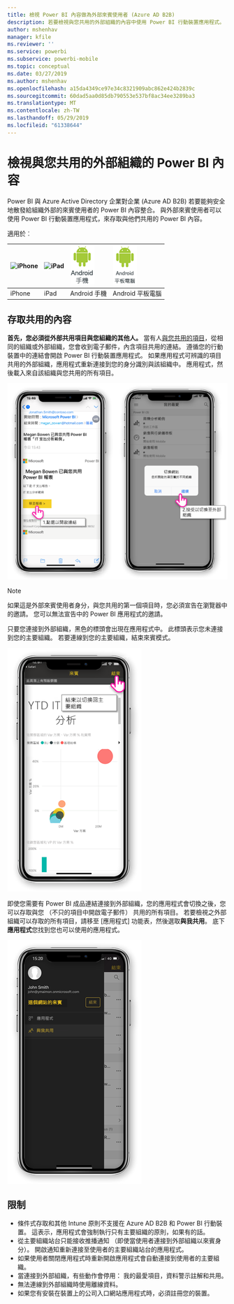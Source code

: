 ```yaml
---
title: 檢視 Power BI 內容做為外部來賓使用者 (Azure AD B2B)
description: 若要檢視與您共用的外部組織的內容中使用 Power BI 行動裝置應用程式。
author: mshenhav
manager: kfile
ms.reviewer: ''
ms.service: powerbi
ms.subservice: powerbi-mobile
ms.topic: conceptual
ms.date: 03/27/2019
ms.author: mshenhav
ms.openlocfilehash: a15da4349ce97e34c8321909abc862e424b2839c
ms.sourcegitcommit: 60dad5aa0d85db790553e537bf8ac34ee3289ba3
ms.translationtype: MT
ms.contentlocale: zh-TW
ms.lasthandoff: 05/29/2019
ms.locfileid: "61338644"
---
```

# <a name="view-power-bi-content-shared-with-you-from-an-external-organization"></a>檢視與您共用的外部組織的 Power BI 內容

Power BI 與 Azure Active Directory 企業對企業 (Azure AD B2B) 若要能夠安全地散發給組織外部的來賓使用者的 Power BI 內容整合。 與外部來賓使用者可以使用 Power BI 行動裝置應用程式，來存取與他們共用的 Power BI 內容。 


適用於︰

| ![iPhone](./media/mobile-app-ssrs-kpis-mobile-on-premises-reports/iphone-logo-50-px.png) | ![iPad](./media/mobile-app-ssrs-kpis-mobile-on-premises-reports/ipad-logo-50-px.png) | ![Android 手機](./media/mobile-app-ssrs-kpis-mobile-on-premises-reports/android-phone-logo-50-px.png) | ![Android 平板電腦](./media/mobile-app-ssrs-kpis-mobile-on-premises-reports/android-tablet-logo-50-px.png) |
|:--- |:--- |:--- |:--- |
| iPhone |iPad |Android 手機 |Android 平板電腦 |

## <a name="accessing-shared-content"></a>存取共用的內容

**首先，您必須從外部共用項目與您組織的其他人。** 當有人[與您共用的項目](../../service-share-dashboards.md)，從相同的組織或外部組織，您會收到電子郵件，內含項目共用的連結。 遵循您的行動裝置中的連結會開啟 Power BI 行動裝置應用程式。 如果應用程式可辨識的項目共用的外部組織，應用程式重新連接到您的身分識別與該組織中。 應用程式，然後載入來自該組織與您共用的所有項目。

![Power BI 會開啟共用的項目從電子郵件 ](./media/mobile-apps-b2b/mobile-b2b-open-item-email.png)

> [!NOTE]
> 如果這是外部來賓使用者身分，與您共用的第一個項目時，您必須宣告在瀏覽器中的邀請。 您可以無法宣告中的 Power BI 應用程式的邀請。

只要您連接到外部組織，黑色的標頭會出現在應用程式中。 此標頭表示您未連接到您的主要組織。 若要連線到您的主要組織，結束來賓模式。

![Power BI 來賓使用者標頭](./media/mobile-apps-b2b/mobile-b2b-exit-home.png)

即使您需要有 Power BI 成品連結連接到外部組織，您的應用程式會切換之後，您可以存取與您 （不只的項目中開啟電子郵件） 共用的所有項目。 若要檢視之外部組織可以存取的所有項目，請移至 [應用程式] 功能表，然後選取**與我共用**。 底下**應用程式**您找到您也可以使用的應用程式。

![為來賓外部使用者的 power BI 應用程式功能表](./media/mobile-apps-b2b/mobile-b2b-menu.png)

## <a name="limitations"></a>限制

- 條件式存取和其他 Intune 原則不支援在 Azure AD B2B 和 Power BI 行動裝置。 這表示，應用程式會強制執行只有主要組織的原則，如果有的話。
- 從主要組織站台只能接收推播通知 （即使當使用者連接到外部組織以來賓身分）。 開啟通知重新連接至使用者的主要組織站台的應用程式。
- 如果使用者關閉應用程式時重新開啟應用程式會自動連接到使用者的主要組織。
- 當連接到外部組織，有些動作會停用： 我的最愛項目，資料警示註解和共用。
- 無法連線到外部組織時使用離線資料。
- 如果您有安裝在裝置上的公司入口網站應用程式時，必須註冊您的裝置。
